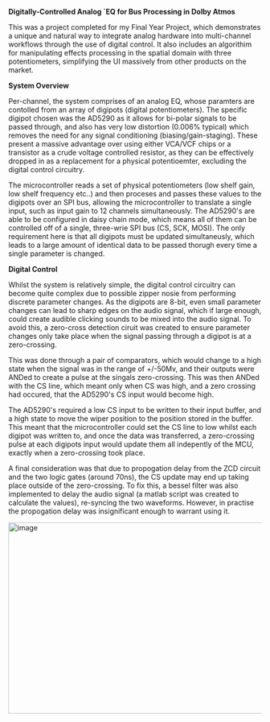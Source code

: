**Digitally-Controlled Analog `EQ for Bus Processing in Dolby Atmos**

This was a project completed for my Final Year Project, which demonstrates a unique and natural way to integrate analog hardware into multi-channel workflows through the use of digital control. It also includes an algorithim for manipulating effects processing in the spatial domain with three potentiometers, simplifying the UI massively from other products on the market.

**System Overview**

Per-channel, the system comprises of an analog EQ, whose paramters are contolled from an array of digipots (digital potentiometers). The specific digipot chosen was the AD5290 as it allows for bi-polar signals to be passed through, and also has very low distortion (0.006% typical) which removes the need for any signal conditioning (biasing/gain-staging). These present a massive advantage over using either VCA/VCF chips or a transistor as a crude voltage controlled resistor, as they can be effectively dropped in as a replacement for a physical potentioemter, excluding the digital control circuitry. 

The microcontroller reads a set of physical potentiometers (low shelf gain, low shelf frequency etc..) and then proceses and passes these values to the digipots over an SPI bus, allowing the microcontroller to translate a single input, such as input gain to 12 channels simultaneously. The AD5290's are able to be configured in daisy chain mode, which means all of them can be controlled off of a single, three-wrie SPI bus (CS, SCK, MOSI). The only requirement here is that all digipots must be updated simultaneusly, which leads to a large amount of identical data to be passed thorugh every time a single parameter is changed. 

**Digital Control**

Whilst the system is relatively simple, the digital control circuitry can become quite complex due to possible zipper nosie from performing discrete parameter changes. As the digipots are 8-bit, even small parameter changes can lead to sharp edges on the audio signal, which if large enough, could create audible clicking sounds to be mixed into the audio signal. To avoid this, a zero-cross detection ciruit was created to ensure parameter changes only take place when the signal passing through a digipot is at a zero-crossing.

This was done through a pair of comparators, which would change to a high state when the signal was in the range of +/-50Mv, and their outputs were ANDed to create a pulse at the singals zero-crossing. This was then ANDed with the CS line, which meant only when CS was high, and a zero crossing had occured, that the AD5290's CS input would become high. 

The AD5290's required a low CS input to be written to their input buffer, and a high state to move the wiper position to the position stored in the buffer. This meant that the microcontroller could set the CS line to low whilst each digipot was written to, and once the data was transferred, a zero-crossing pulse at each digipots input would update them all indepently of the MCU, exactly when a zero-crossing took place.

A final consideration was that due to propogation delay from the ZCD circuit and the two logic gates (around 70ns), the CS update may end up taking place outside of the zero-crossing. To fix this, a bessel filter was also implemented to delay the audio signal (a matlab script was created to calculate the values), re-syncing the two waveforms. However, in practise the propogation delay was insignificant enough to warrant using it.

<img width="642" height="380" alt="image" src="https://github.com/user-attachments/assets/5fef43b5-8d66-4d56-acda-c0c5558d90e0" />
